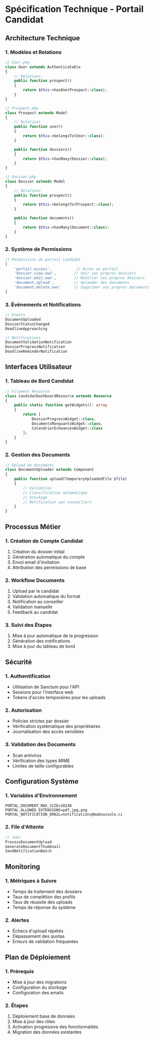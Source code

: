 # Spécification Technique - Portail Candidat

## Architecture Technique

### 1. Modèles et Relations

```php
// User.php
class User extends Authenticatable
{
    // Relations
    public function prospect()
    {
        return $this->hasOne(Prospect::class);
    }
}

// Prospect.php
class Prospect extends Model
{
    // Relations
    public function user()
    {
        return $this->belongsTo(User::class);
    }

    public function dossiers()
    {
        return $this->hasMany(Dossier::class);
    }
}

// Dossier.php
class Dossier extends Model
{
    // Relations
    public function prospect()
    {
        return $this->belongsTo(Prospect::class);
    }

    public function documents()
    {
        return $this->hasMany(Document::class);
    }
}
```

### 2. Système de Permissions

```php
// Permissions du portail candidat
[
    'portail.access',           // Accès au portail
    'dossier.view.own',        // Voir ses propres dossiers
    'dossier.edit.own',        // Modifier ses propres dossiers
    'document.upload',         // Uploader des documents
    'document.delete.own'      // Supprimer ses propres documents
]
```

### 3. Événements et Notifications

```php
// Events
DocumentUploaded
DossierStatusChanged
DeadlineApproaching

// Notifications
DocumentValidationNotification
DossierProgressNotification
DeadlineReminderNotification
```

## Interfaces Utilisateur

### 1. Tableau de Bord Candidat
```php
// Filament Resource
class CandidatDashboardResource extends Resource
{
    public static function getWidgets(): array
    {
        return [
            DossierProgressWidget::class,
            DocumentsManquantsWidget::class,
            CalendrierEcheancesWidget::class
        ];
    }
}
```

### 2. Gestion des Documents
```php
// Upload de documents
class DocumentUploader extends Component
{
    public function upload(TemporaryUploadedFile $file)
    {
        // Validation
        // Classification automatique
        // Stockage
        // Notification aux conseillers
    }
}
```

## Processus Métier

### 1. Création de Compte Candidat
1. Création du dossier initial
2. Génération automatique du compte
3. Envoi email d'invitation
4. Attribution des permissions de base

### 2. Workflow Documents
1. Upload par le candidat
2. Validation automatique du format
3. Notification au conseiller
4. Validation manuelle
5. Feedback au candidat

### 3. Suivi des Étapes
1. Mise à jour automatique de la progression
2. Génération des notifications
3. Mise à jour du tableau de bord

## Sécurité

### 1. Authentification
- Utilisation de Sanctum pour l'API
- Sessions pour l'interface web
- Tokens d'accès temporaires pour les uploads

### 2. Autorisation
- Policies strictes par dossier
- Vérification systématique des propriétaires
- Journalisation des accès sensibles

### 3. Validation des Documents
- Scan antivirus
- Vérification des types MIME
- Limites de taille configurables

## Configuration Système

### 1. Variables d'Environnement
```env
PORTAL_DOCUMENT_MAX_SIZE=10240
PORTAL_ALLOWED_EXTENSIONS=pdf,jpg,png
PORTAL_NOTIFICATION_EMAIL=notifications@maboussole.ci
```

### 2. File d'Attente
```php
// Jobs
ProcessDocumentUpload
GenerateDocumentThumbnail
SendNotificationBatch
```

## Monitoring

### 1. Métriques à Suivre
- Temps de traitement des dossiers
- Taux de complétion des profils
- Taux de réussite des uploads
- Temps de réponse du système

### 2. Alertes
- Échecs d'upload répétés
- Dépassement des quotas
- Erreurs de validation fréquentes

## Plan de Déploiement

### 1. Prérequis
- Mise à jour des migrations
- Configuration du stockage
- Configuration des emails

### 2. Étapes
1. Déploiement base de données
2. Mise à jour des rôles
3. Activation progressive des fonctionnalités
4. Migration des données existantes
